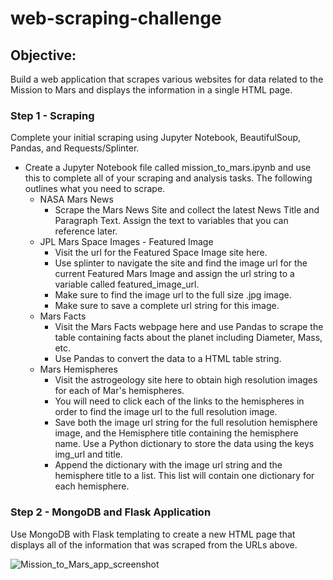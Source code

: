 # web-scraping-challenge

## Objective: 
Build a web application that scrapes various websites for data related to the Mission to Mars and displays the information in a single HTML page.

### Step 1 - Scraping
Complete your initial scraping using Jupyter Notebook, BeautifulSoup, Pandas, and Requests/Splinter.
* Create a Jupyter Notebook file called mission_to_mars.ipynb and use this to complete all of your scraping and analysis tasks. The following outlines what you need to scrape.
  * NASA Mars News
    * Scrape the Mars News Site and collect the latest News Title and Paragraph Text. Assign the text to variables that you can reference later.
  * JPL Mars Space Images - Featured Image
    * Visit the url for the Featured Space Image site here.
    * Use splinter to navigate the site and find the image url for the current Featured Mars Image and assign the url string to a variable called featured_image_url.
    * Make sure to find the image url to the full size .jpg image.
    * Make sure to save a complete url string for this image.
  * Mars Facts
    * Visit the Mars Facts webpage here and use Pandas to scrape the table containing facts about the planet including Diameter, Mass, etc.
    * Use Pandas to convert the data to a HTML table string.
  * Mars Hemispheres
    * Visit the astrogeology site here to obtain high resolution images for each of Mar's hemispheres.
    * You will need to click each of the links to the hemispheres in order to find the image url to the full resolution image.
    * Save both the image url string for the full resolution hemisphere image, and the Hemisphere title containing the hemisphere name. Use a Python dictionary to store the data  using the keys img_url and title.
    * Append the dictionary with the image url string and the hemisphere title to a list. This list will contain one dictionary for each hemisphere.

### Step 2 - MongoDB and Flask Application
Use MongoDB with Flask templating to create a new HTML page that displays all of the information that was scraped from the URLs above.

![Mission_to_Mars_app_screenshot](https://user-images.githubusercontent.com/80739270/130310319-229ed00e-e1ec-4ced-92da-2ec15e782518.png)
